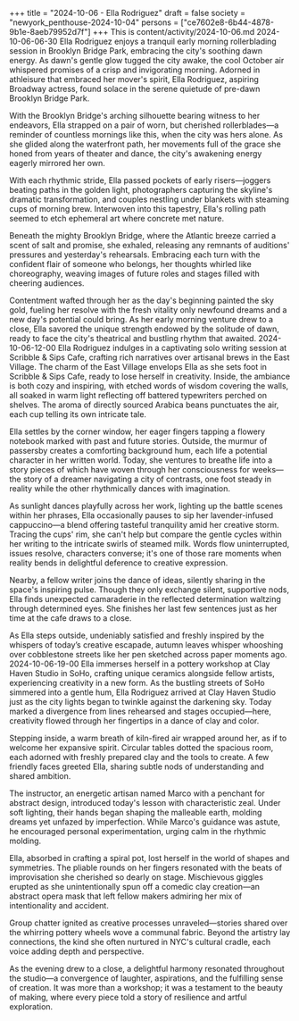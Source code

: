 +++
title = "2024-10-06 - Ella Rodriguez"
draft = false
society = "newyork_penthouse-2024-10-04"
persons = ["ce7602e8-6b44-4878-9b1e-8aeb79952d7f"]
+++
This is content/activity/2024-10-06.md
2024-10-06-06-30
Ella Rodriguez enjoys a tranquil early morning rollerblading session in Brooklyn Bridge Park, embracing the city's soothing dawn energy.
As dawn's gentle glow tugged the city awake, the cool October air whispered promises of a crisp and invigorating morning. Adorned in athleisure that embraced her mover's spirit, Ella Rodriguez, aspiring Broadway actress, found solace in the serene quietude of pre-dawn Brooklyn Bridge Park.

With the Brooklyn Bridge's arching silhouette bearing witness to her endeavors, Ella strapped on a pair of worn, but cherished rollerblades—a reminder of countless mornings like this, when the city was hers alone. As she glided along the waterfront path, her movements full of the grace she honed from years of theater and dance, the city's awakening energy eagerly mirrored her own.

With each rhythmic stride, Ella passed pockets of early risers—joggers beating paths in the golden light, photographers capturing the skyline's dramatic transformation, and couples nestling under blankets with steaming cups of morning brew. Interwoven into this tapestry, Ella's rolling path seemed to etch ephemeral art where concrete met nature.

Beneath the mighty Brooklyn Bridge, where the Atlantic breeze carried a scent of salt and promise, she exhaled, releasing any remnants of auditions' pressures and yesterday's rehearsals. Embracing each turn with the confident flair of someone who belongs, her thoughts whirled like choreography, weaving images of future roles and stages filled with cheering audiences.

Contentment wafted through her as the day's beginning painted the sky gold, fueling her resolve with the fresh vitality only newfound dreams and a new day's potential could bring. As her early morning venture drew to a close, Ella savored the unique strength endowed by the solitude of dawn, ready to face the city's theatrical and bustling rhythm that awaited.
2024-10-06-12-00
Ella Rodriguez indulges in a captivating solo writing session at Scribble & Sips Cafe, crafting rich narratives over artisanal brews in the East Village.
The charm of the East Village envelops Ella as she sets foot in Scribble & Sips Cafe, ready to lose herself in creativity. Inside, the ambiance is both cozy and inspiring, with etched words of wisdom covering the walls, all soaked in warm light reflecting off battered typewriters perched on shelves. The aroma of directly sourced Arabica beans punctuates the air, each cup telling its own intricate tale. 

Ella settles by the corner window, her eager fingers tapping a flowery notebook marked with past and future stories. Outside, the murmur of passersby creates a comforting background hum, each life a potential character in her written world. Today, she ventures to breathe life into a story pieces of which have woven through her consciousness for weeks—the story of a dreamer navigating a city of contrasts, one foot steady in reality while the other rhythmically dances with imagination.

As sunlight dances playfully across her work, lighting up the battle scenes within her phrases, Ella occasionally pauses to sip her lavender-infused cappuccino—a blend offering tasteful tranquility amid her creative storm. Tracing the cups' rim, she can't help but compare the gentle cycles within her writing to the intricate swirls of steamed milk. Words flow uninterrupted, issues resolve, characters converse; it's one of those rare moments when reality bends in delightful deference to creative expression.

Nearby, a fellow writer joins the dance of ideas, silently sharing in the space's inspiring pulse. Though they only exchange silent, supportive nods, Ella finds unexpected camaraderie in the reflected determination waltzing through determined eyes. She finishes her last few sentences just as her time at the cafe draws to a close.

As Ella steps outside, undeniably satisfied and freshly inspired by the whispers of today’s creative escapade, autumn leaves whisper whooshing over cobblestone streets like her pen sketched across paper moments ago.
2024-10-06-19-00
Ella immerses herself in a pottery workshop at Clay Haven Studio in SoHo, crafting unique ceramics alongside fellow artists, experiencing creativity in a new form.
As the bustling streets of SoHo simmered into a gentle hum, Ella Rodriguez arrived at Clay Haven Studio just as the city lights began to twinkle against the darkening sky. Today marked a divergence from lines rehearsed and stages occupied—here, creativity flowed through her fingertips in a dance of clay and color.

Stepping inside, a warm breath of kiln-fired air wrapped around her, as if to welcome her expansive spirit. Circular tables dotted the spacious room, each adorned with freshly prepared clay and the tools to create. A few friendly faces greeted Ella, sharing subtle nods of understanding and shared ambition.

The instructor, an energetic artisan named Marco with a penchant for abstract design, introduced today's lesson with characteristic zeal. Under soft lighting, their hands began shaping the malleable earth, molding dreams yet unfazed by imperfection. While Marco's guidance was astute, he encouraged personal experimentation, urging calm in the rhythmic molding.

Ella, absorbed in crafting a spiral pot, lost herself in the world of shapes and symmetries. The pliable rounds on her fingers resonated with the beats of improvisation she cherished so dearly on stage. Mischievous giggles erupted as she unintentionally spun off a comedic clay creation—an abstract opera mask that left fellow makers admiring her mix of intentionality and accident.

Group chatter ignited as creative processes unraveled—stories shared over the whirring pottery wheels wove a communal fabric. Beyond the artistry lay connections, the kind she often nurtured in NYC's cultural cradle, each voice adding depth and perspective.

As the evening drew to a close, a delightful harmony resonated throughout the studio—a convergence of laughter, aspirations, and the fulfilling sense of creation. It was more than a workshop; it was a testament to the beauty of making, where every piece told a story of resilience and artful exploration.
